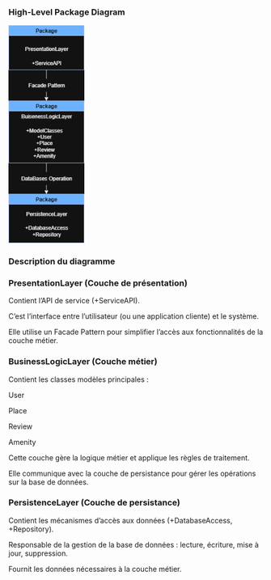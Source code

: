 ### High-Level Package Diagram
<img src="diagram/Package.png" alt="Schéma explicatif" width="150"/>

### Description du diagramme

### PresentationLayer (Couche de présentation)

Contient l’API de service (+ServiceAPI).

C’est l’interface entre l’utilisateur (ou une application cliente) et le système.

Elle utilise un Facade Pattern pour simplifier l’accès aux fonctionnalités de la couche métier.

### BusinessLogicLayer (Couche métier)

Contient les classes modèles principales :

User

Place

Review

Amenity

Cette couche gère la logique métier et applique les règles de traitement.

Elle communique avec la couche de persistance pour gérer les opérations sur la base de données.

### PersistenceLayer (Couche de persistance)

Contient les mécanismes d’accès aux données (+DatabaseAccess, +Repository).

Responsable de la gestion de la base de données : lecture, écriture, mise à jour, suppression.

Fournit les données nécessaires à la couche métier.
